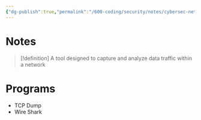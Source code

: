 ```yaml
---
{"dg-publish":true,"permalink":"/600-coding/security/notes/cybersec-network-protocol-analyzers/","tags":["CyberSecurity"]}
---
```



# Notes
> [!definition] 
> A tool designed to capture and analyze data traffic within a network


# Programs
- TCP Dump
- Wire Shark